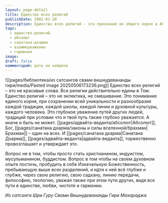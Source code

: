 ```yaml
---
layout: page-detail
title: Единство всех религий
publishDate: 2001-01-20
description: Единство всех религий - это признание их общего корня в Абсолюте при уважении уникальности каждой традиции. Истинное единство проявляется в духовном опыте, любви и гармонии, а не в смешении форм. Все пути ведут к одной Божественности, и важно уважать как свой путь, так и пути других.
tags:
  - единство-религий
  - абсолют
  - санатана-дхарма
  - взаимоуважение
  - гармония
image: 
draft: false
комментарий: дата не найдена
---
```

![[pages/библиотека/из сатсангов свами вишнудевананды гири/media/Pasted image 20250506173236.png]]
Единство всех религий – это не красивые слова. Все религии действительно едины в Том. Единство религий – это не эклектика, не смешивание. Это понимание единого корня, при сохранении всей уникальности и разнообразия каждой традиции, каждой школы, каждой линии и духовной культуры, каждого человека. Это глубокое уважение путей других людей, традиций при условии что и твой путь также глубоко уважается. А иначе и быть не может. [[pages/адвайта-веданта/абсолют|Абсолют]], Бог, [[pages/санатана дхарма/законы и силы вселенной/брахман|Брахман]] – один на всех. И [[pages/санатана дхарма|Санатана Дхарма]], [[pages/адвайта-веданта|адвайта-веданта]], торжественно провозглашает и утверждает это.

Вопрос не в том, чтобы просто стать христианином, индуистом, мусульманином, буддистом. Вопрос в том чтобы на своем духовном опыте постичь, пробудить в себе Изначальную Божественность, пребывающую выше всех разделений, и идти к ней всё глубже и глубже, через свою религию, свою садхану, линию передачи, философию, теологию, уважая также при этом пути других, видя все пути в единстве, любви, чистоте и гармонии.

*Из сатсанга Шри Гуру Свами Вишнудевананды Гири Махараджа*

